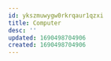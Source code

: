```yaml
---
id: ykszmuwygw0rkrqaur1qzxi
title: Computer
desc: ''
updated: 1690498704906
created: 1690498704906
---
```

